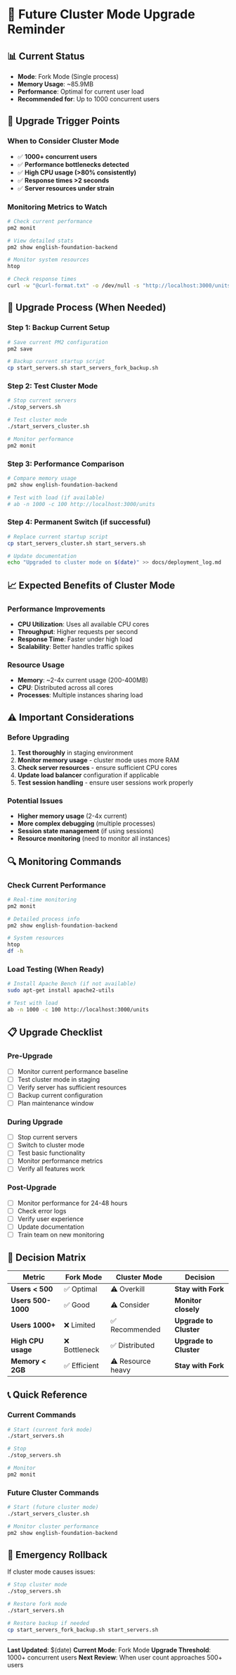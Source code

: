 # 🚀 Future Cluster Mode Upgrade Reminder

## 📊 **Current Status**
- **Mode**: Fork Mode (Single process)
- **Memory Usage**: ~85.9MB
- **Performance**: Optimal for current user load
- **Recommended for**: Up to 1000 concurrent users

## 🎯 **Upgrade Trigger Points**

### **When to Consider Cluster Mode**
- ✅ **1000+ concurrent users**
- ✅ **Performance bottlenecks detected**
- ✅ **High CPU usage (>80% consistently)**
- ✅ **Response times >2 seconds**
- ✅ **Server resources under strain**

### **Monitoring Metrics to Watch**
```bash
# Check current performance
pm2 monit

# View detailed stats
pm2 show english-foundation-backend

# Monitor system resources
htop

# Check response times
curl -w "@curl-format.txt" -o /dev/null -s "http://localhost:3000/units"
```

## 🔧 **Upgrade Process (When Needed)**

### **Step 1: Backup Current Setup**
```bash
# Save current PM2 configuration
pm2 save

# Backup current startup script
cp start_servers.sh start_servers_fork_backup.sh
```

### **Step 2: Test Cluster Mode**
```bash
# Stop current servers
./stop_servers.sh

# Test cluster mode
./start_servers_cluster.sh

# Monitor performance
pm2 monit
```

### **Step 3: Performance Comparison**
```bash
# Compare memory usage
pm2 show english-foundation-backend

# Test with load (if available)
# ab -n 1000 -c 100 http://localhost:3000/units
```

### **Step 4: Permanent Switch (if successful)**
```bash
# Replace current startup script
cp start_servers_cluster.sh start_servers.sh

# Update documentation
echo "Upgraded to cluster mode on $(date)" >> docs/deployment_log.md
```

## 📈 **Expected Benefits of Cluster Mode**

### **Performance Improvements**
- **CPU Utilization**: Uses all available CPU cores
- **Throughput**: Higher requests per second
- **Response Time**: Faster under high load
- **Scalability**: Better handles traffic spikes

### **Resource Usage**
- **Memory**: ~2-4x current usage (200-400MB)
- **CPU**: Distributed across all cores
- **Processes**: Multiple instances sharing load

## ⚠️ **Important Considerations**

### **Before Upgrading**
1. **Test thoroughly** in staging environment
2. **Monitor memory usage** - cluster mode uses more RAM
3. **Check server resources** - ensure sufficient CPU cores
4. **Update load balancer** configuration if applicable
5. **Test session handling** - ensure user sessions work properly

### **Potential Issues**
- **Higher memory usage** (2-4x current)
- **More complex debugging** (multiple processes)
- **Session state management** (if using sessions)
- **Resource monitoring** (need to monitor all instances)

## 🔍 **Monitoring Commands**

### **Check Current Performance**
```bash
# Real-time monitoring
pm2 monit

# Detailed process info
pm2 show english-foundation-backend

# System resources
htop
df -h
```

### **Load Testing (When Ready)**
```bash
# Install Apache Bench (if not available)
sudo apt-get install apache2-utils

# Test with load
ab -n 1000 -c 100 http://localhost:3000/units
```

## 📋 **Upgrade Checklist**

### **Pre-Upgrade**
- [ ] Monitor current performance baseline
- [ ] Test cluster mode in staging
- [ ] Verify server has sufficient resources
- [ ] Backup current configuration
- [ ] Plan maintenance window

### **During Upgrade**
- [ ] Stop current servers
- [ ] Switch to cluster mode
- [ ] Test basic functionality
- [ ] Monitor performance metrics
- [ ] Verify all features work

### **Post-Upgrade**
- [ ] Monitor performance for 24-48 hours
- [ ] Check error logs
- [ ] Verify user experience
- [ ] Update documentation
- [ ] Train team on new monitoring

## 🎯 **Decision Matrix**

| Metric | Fork Mode | Cluster Mode | Decision |
|--------|-----------|--------------|----------|
| **Users < 500** | ✅ Optimal | ⚠️ Overkill | **Stay with Fork** |
| **Users 500-1000** | ✅ Good | ⚠️ Consider | **Monitor closely** |
| **Users 1000+** | ❌ Limited | ✅ Recommended | **Upgrade to Cluster** |
| **High CPU usage** | ❌ Bottleneck | ✅ Distributed | **Upgrade to Cluster** |
| **Memory < 2GB** | ✅ Efficient | ⚠️ Resource heavy | **Stay with Fork** |

## 📞 **Quick Reference**

### **Current Commands**
```bash
# Start (current fork mode)
./start_servers.sh

# Stop
./stop_servers.sh

# Monitor
pm2 monit
```

### **Future Cluster Commands**
```bash
# Start (future cluster mode)
./start_servers_cluster.sh

# Monitor cluster performance
pm2 show english-foundation-backend
```

## 🚨 **Emergency Rollback**

If cluster mode causes issues:
```bash
# Stop cluster mode
./stop_servers.sh

# Restore fork mode
./start_servers.sh

# Restore backup if needed
cp start_servers_fork_backup.sh start_servers.sh
```

---

**Last Updated**: $(date)
**Current Mode**: Fork Mode
**Upgrade Threshold**: 1000+ concurrent users
**Next Review**: When user count approaches 500+ users 